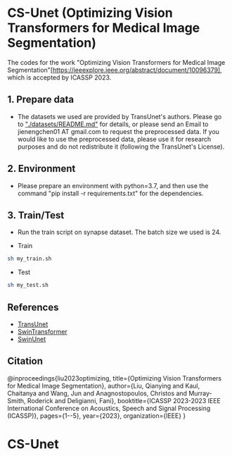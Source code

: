 # CS-Unet (Optimizing Vision Transformers for Medical Image Segmentation)
The codes for the work "Optimizing Vision Transformers for Medical Image Segmentation"[https://ieeexplore.ieee.org/abstract/document/10096379], which is accepted by ICASSP 2023.


## 1. Prepare data

- The datasets we used are provided by TransUnet's authors. Please go to ["./datasets/README.md"](datasets/README.md) for details, or please send an Email to jienengchen01 AT gmail.com to request the preprocessed data. If you would like to use the preprocessed data, please use it for research purposes and do not redistribute it (following the TransUnet's License).

## 2. Environment

- Please prepare an environment with python=3.7, and then use the command "pip install -r requirements.txt" for the dependencies.

## 3. Train/Test

- Run the train script on synapse dataset. The batch size we used is 24.

- Train

```bash
sh my_train.sh 
```

- Test 

```bash
sh my_test.sh 
```

## References
* [TransUnet](https://github.com/Beckschen/TransUNet)
* [SwinTransformer](https://github.com/microsoft/Swin-Transformer)
* [SwinUnet](https://github.com/HuCaoFighting/Swin-Unet)

## Citation
@inproceedings{liu2023optimizing,
  title={Optimizing Vision Transformers for Medical Image Segmentation},
  author={Liu, Qianying and Kaul, Chaitanya and Wang, Jun and Anagnostopoulos, Christos and Murray-Smith, Roderick and Deligianni, Fani},
  booktitle={ICASSP 2023-2023 IEEE International Conference on Acoustics, Speech and Signal Processing (ICASSP)},
  pages={1--5},
  year={2023},
  organization={IEEE}
}

# CS-Unet
